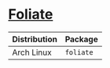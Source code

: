 # [Foliate](https://github.com/johnfactotum/foliate)

| Distribution | Package   |
| ------------ | --------- |
| Arch Linux   | `foliate` |
